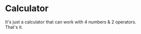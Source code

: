  <h1>Calculator</h1>
 It's just a calculator that can work with 4 numbers & 2 operators.
 <br>
 That's it.

